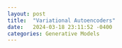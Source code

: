 ```yaml
---
layout: post
title:  "Variational Autoencoders"
date:   2024-03-18 23:11:52 -0400
categories: Generative Models
---
```


